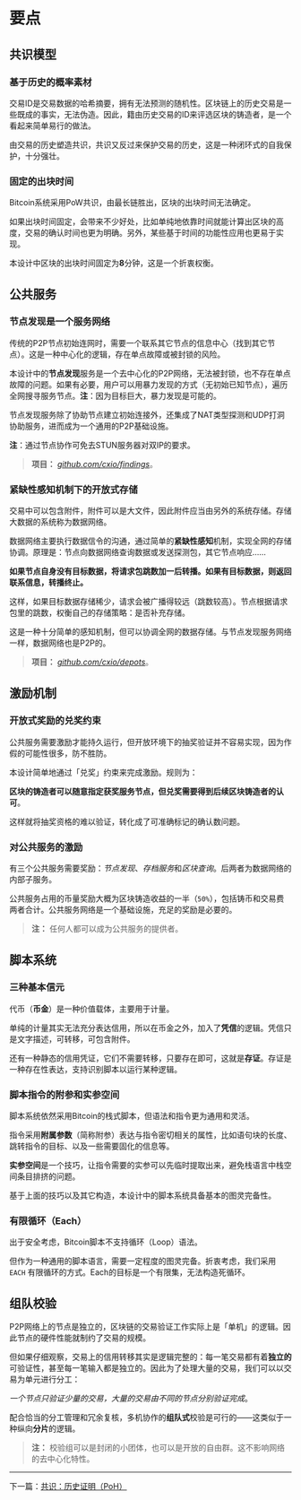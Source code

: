 <!--
>
> 人，意识；AI，义识。<br>
> 前者有情，众生之属，后者蕴义，世间万物。虽理也，其善恶无别乎～……
>
-->

# 要点

## 共识模型

### 基于历史的概率素材

交易ID是交易数据的哈希摘要，拥有无法预测的随机性。区块链上的历史交易是一些既成的事实，无法伪造。因此，籍由历史交易的ID来评选区块的铸造者，是一个看起来简单易行的做法。

由交易的历史塑造共识，共识又反过来保护交易的历史，这是一种闭环式的自我保护，十分强壮。


### 固定的出块时间

Bitcoin系统采用PoW共识，由最长链胜出，区块的出块时间无法确定。

如果出块时间固定，会带来不少好处，比如单纯地依靠时间就能计算出区块的高度，交易的确认时间也更为明确。另外，某些基于时间的功能性应用也更易于实现。

本设计中区块的出块时间固定为**8**分钟，这是一个折衷权衡。



## 公共服务

### 节点发现是一个服务网络

传统的P2P节点初始连网时，需要一个联系其它节点的信息中心（找到其它节点）。这是一种中心化的逻辑，存在单点故障或被封锁的风险。

本设计中的**节点发现**服务是一个去中心化的P2P网络，无法被封锁，也不存在单点故障的问题。如果有必要，用户可以用暴力发现的方式（无初始已知节点），遍历全网搜寻服务节点。**注**：因为目标巨大，暴力发现是可能的。

节点发现服务除了协助节点建立初始连接外，还集成了NAT类型探测和UDP打洞协助服务，进而成为一个通用的P2P基础设施。

**注**：通过节点协作可免去STUN服务器对双IP的要求。

> **项目：**
> *[github.com/cxio/findings](https://github.com/cxio/findings)*。


### 紧缺性感知机制下的开放式存储

交易中可以包含附件，附件可以是大文件，因此附件应当由另外的系统存储。存储大数据的系统称为数据网络。

数据网络主要执行数据信令的沟通，通过简单的**紧缺性感知**机制，实现全网的存储协调。原理是：节点向数据网络查询数据或发送探测包，其它节点响应……

**如果节点自身没有目标数据，将请求包跳数加一后转播。如果有目标数据，则返回联系信息，转播终止。**

这样，如果目标数据存储稀少，请求会被广播得较远（跳数较高）。节点根据请求包里的跳数，权衡自己的存储策略：是否补充存储。

这是一种十分简单的感知机制，但可以协调全网的数据存储。与节点发现服务网络一样，数据网络也是P2P的。

> **项目：**
> *[github.com/cxio/depots](https://github.com/cxio/depots)*。



## 激励机制

### 开放式奖励的兑奖约束

公共服务需要激励才能持久运行，但开放环境下的抽奖验证并不容易实现，因为作假的可能性很多，防不胜防。

本设计简单地通过「兑奖」约束来完成激励。规则为：

**区块的铸造者可以随意指定获奖服务节点，但兑奖需要得到后续区块铸造者的认可**。

这样就将抽奖资格的难以验证，转化成了可准确标记的确认数问题。


### 对公共服务的激励

有三个公共服务需要奖励：*节点发现*、*存档服务*和*区块查询*。后两者为数据网络的内部子服务。

公共服务占用的币量奖励大概为区块铸造收益的一半（`50%`），包括铸币和交易费两者合计。公共服务网络是一个基础设施，充足的奖励是必要的。

> **注：**
> 任何人都可以成为公共服务的提供者。



## 脚本系统

### 三种基本信元

代币（**币金**）是一种价值载体，主要用于计量。

单纯的计量其实无法充分表达信用，所以在币金之外，加入了**凭信**的逻辑。凭信只是文字描述，可转移，可包含附件。

还有一种静态的信用凭证，它们不需要转移，只要存在即可，这就是**存证**。存证是一种存在性表达，支持识别脚本以运行某种逻辑。


### 脚本指令的附参和实参空间

脚本系统依然采用Bitcoin的栈式脚本，但语法和指令更为通用和灵活。

指令采用**附属参数**（简称附参）表达与指令密切相关的属性，比如语句块的长度、跳转指令的目标、以及一些需要固化的信息等。

**实参空间**是一个技巧，让指令需要的实参可以先临时提取出来，避免栈语言中栈空间条目排挤的问题。

基于上面的技巧以及其它构造，本设计中的脚本系统具备基本的图灵完备性。


### 有限循环（Each）

出于安全考虑，Bitcoin脚本不支持循环（Loop）语法。

但作为一种通用的脚本语言，需要一定程度的图灵完备。折衷考虑，我们采用`EACH` 有限循环的方式。Each的目标是一个有限集，无法构造死循环。



## 组队校验

P2P网络上的节点是独立的，区块链的交易验证工作实际上是「单机」的逻辑。因此节点的硬件性能就制约了交易的规模。

但如果仔细观察，交易上的信用转移其实是逻辑完整的：每一笔交易都有着**独立的**可验证性，甚至每一笔输入都是独立的。因此为了处理大量的交易，我们可以以交易为单元进行分工：

*一个节点只验证少量的交易，大量的交易由不同的节点分别验证完成*。

配合恰当的分工管理和冗余复核，多机协作的**组队式**校验是可行的——这类似于一种纵向**分片**的逻辑。

> **注：**
> 校验组可以是封闭的小团体，也可以是开放的自由群。这不影响网络的去中心化特性。



--------------------------------------------------------------------------

下一篇：[共识：历史证明（PoH）](1.共识-历史证明（PoH）.md)
